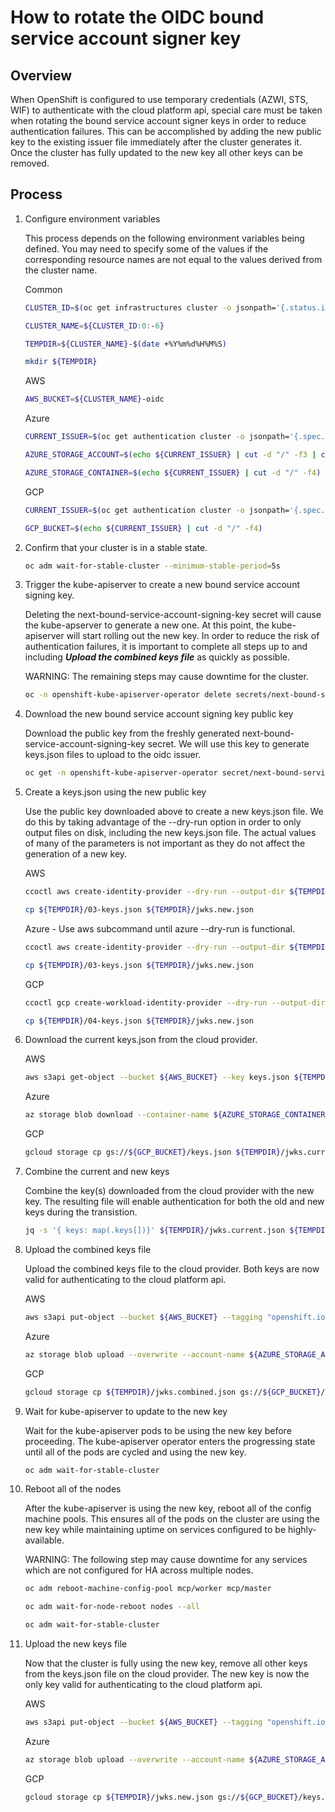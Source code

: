 # How to rotate the OIDC bound service account signer key

## Overview
When OpenShift is configured to use temporary credentials (AZWI, STS, WIF) to authenticate with the cloud platform api, special care must be taken when rotating the bound service account signer keys in order to reduce authentication failures. This can be accomplished by adding the new public key to the existing issuer file immediately after the cluster generates it. Once the cluster has fully updated to the new key all other keys can be removed.

## Process

1. Configure environment variables

    This process depends on the following environment variables being defined. You may need to specify some of the values if the corresponding resource names are not equal to the values derived from the cluster name.

    Common
    ```bash
    CLUSTER_ID=$(oc get infrastructures cluster -o jsonpath='{.status.infrastructureName}')

    CLUSTER_NAME=${CLUSTER_ID:0:-6}

    TEMPDIR=${CLUSTER_NAME}-$(date +%Y%m%d%H%M%S)

    mkdir ${TEMPDIR}
    ```

    AWS
    ```bash
    AWS_BUCKET=${CLUSTER_NAME}-oidc
    ```

    Azure
    ```bash
    CURRENT_ISSUER=$(oc get authentication cluster -o jsonpath='{.spec.serviceAccountIssuer}')

    AZURE_STORAGE_ACCOUNT=$(echo ${CURRENT_ISSUER} | cut -d "/" -f3 | cut -d "." -f1)

    AZURE_STORAGE_CONTAINER=$(echo ${CURRENT_ISSUER} | cut -d "/" -f4)
    ```

    GCP
    ```bash
    CURRENT_ISSUER=$(oc get authentication cluster -o jsonpath='{.spec.serviceAccountIssuer}')

    GCP_BUCKET=$(echo ${CURRENT_ISSUER} | cut -d "/" -f4)
    ```

1. Confirm that your cluster is in a stable state.

    ```bash
    oc adm wait-for-stable-cluster --minimum-stable-period=5s
    ```

1. Trigger the kube-apiserver to create a new bound service account signing key.

    Deleting the next-bound-service-account-signing-key secret will cause the kube-apserver to generate a new one. At this point, the kube-apiserver will start rolling out the new key. In order to reduce the risk of authentication failures, it is important to complete all steps up to and including ***Upload the combined keys file*** as quickly as possible.

    WARNING: The remaining steps may cause downtime for the cluster.

    ```bash
    oc -n openshift-kube-apiserver-operator delete secrets/next-bound-service-account-signing-key
    ```

1. Download the new bound service account signing key public key

    Download the public key from the freshly generated next-bound-service-account-signing-key secret. We will use this key to generate keys.json files to upload to the oidc issuer.

    ```bash
    oc get -n openshift-kube-apiserver-operator secret/next-bound-service-account-signing-key -ojsonpath='{ .data.service-account\.pub }' | base64 -d > ${TEMPDIR}/serviceaccount-signer.public
    ```

1. Create a keys.json using the new public key

    Use the public key downloaded above to create a new keys.json file. We do this by taking advantage of the --dry-run option in order to only output files on disk, including the new keys.json file. The actual values of many of the parameters is not important as they do not affect the generation of a new key.

    AWS
    ```bash
    ccoctl aws create-identity-provider --dry-run --output-dir ${TEMPDIR} --name fake --region us-east-1

    cp ${TEMPDIR}/03-keys.json ${TEMPDIR}/jwks.new.json
    ```

    Azure - Use aws subcommand until azure --dry-run is functional.
    ```bash
    ccoctl aws create-identity-provider --dry-run --output-dir ${TEMPDIR} --name fake --region us-east-1

    cp ${TEMPDIR}/03-keys.json ${TEMPDIR}/jwks.new.json
    ```

    GCP
    ```bash
    ccoctl gcp create-workload-identity-provider --dry-run --output-dir=${TEMPDIR} --name fake --project fake --workload-identity-pool fake

    cp ${TEMPDIR}/04-keys.json ${TEMPDIR}/jwks.new.json
    ```

1. Download the current keys.json from the cloud provider.

    AWS
    ```bash
    aws s3api get-object --bucket ${AWS_BUCKET} --key keys.json ${TEMPDIR}/jwks.current.json
    ```

    Azure
    ```bash
    az storage blob download --container-name ${AZURE_STORAGE_CONTAINER} --account-name ${AZURE_STORAGE_ACCOUNT} --name 'openid/v1/jwks' -f ${TEMPDIR}/jwks.current.json
    ```

    GCP
    ```bash
    gcloud storage cp gs://${GCP_BUCKET}/keys.json ${TEMPDIR}/jwks.current.json
    ```

1. Combine the current and new keys

    Combine the key(s) downloaded from the cloud provider with the new key. The resulting file will enable authentication for both the old and new keys during the transistion.

    ```bash
    jq -s '{ keys: map(.keys[])}' ${TEMPDIR}/jwks.current.json ${TEMPDIR}/jwks.new.json > ${TEMPDIR}/jwks.combined.json
    ```

1. Upload the combined keys file

    Upload the combined keys file to the cloud provider. Both keys are now valid for authenticating to the cloud platform api.

    AWS
    ```bash
    aws s3api put-object --bucket ${AWS_BUCKET} --tagging "openshift.io/cloud-credential-operator/${CLUSTER_NAME}=owned" --key keys.json --body ${TEMPDIR}/jwks.combined.json
    ```

    Azure
    ```bash
    az storage blob upload --overwrite --account-name ${AZURE_STORAGE_ACCOUNT}  --container-name ${AZURE_STORAGE_CONTAINER} --name 'openid/v1/jwks' -f ${TEMPDIR}/jwks.combined.json
    ```

    GCP
    ```bash
    gcloud storage cp ${TEMPDIR}/jwks.combined.json gs://${GCP_BUCKET}/keys.json
    ```

1. Wait for kube-apiserver to update to the new key

    Wait for the kube-apiserver pods to be using the new key before proceeding. The kube-apiserver operator enters the progressing state until all of the pods are cycled and using the new key.

    ```bash
    oc adm wait-for-stable-cluster
    ```

1. Reboot all of the nodes

    After the kube-apiserver is using the new key, reboot all of the config machine pools. This ensures all of the pods on the cluster are using the new key while maintaining uptime on services configured to be highly-available.

    WARNING: The following step may cause downtime for any services which are not configured for HA across multiple nodes.

    ```bash
    oc adm reboot-machine-config-pool mcp/worker mcp/master

    oc adm wait-for-node-reboot nodes --all

    oc adm wait-for-stable-cluster
    ```

1. Upload the new keys file

    Now that the cluster is fully using the new key, remove all other keys from the keys.json file on the cloud provider. The new key is now the only key valid for authenticating to the cloud platform api.

    AWS
    ```bash
    aws s3api put-object --bucket ${AWS_BUCKET} --tagging "openshift.io/cloud-credential-operator/${CLUSTER_NAME}=owned" --key keys.json --body ${TEMPDIR}/jwks.new.json
    ```

    Azure
    ```bash
    az storage blob upload --overwrite --account-name ${AZURE_STORAGE_ACCOUNT} --container-name ${AZURE_STORAGE_CONTAINER} --name 'openid/v1/jwks' -f ${TEMPDIR}/jwks.new.json
    ```

    GCP
    ```bash
    gcloud storage cp ${TEMPDIR}/jwks.new.json gs://${GCP_BUCKET}/keys.json
    ```
